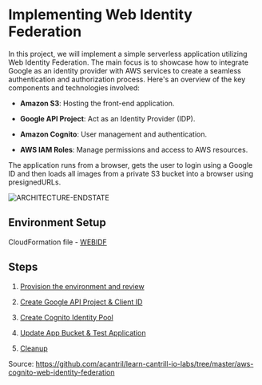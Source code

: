 
#                                                   Implementing Web Identity Federation

In this project, we will implement a simple serverless application utilizing Web Identity Federation. The main focus is to showcase how to integrate Google as an identity provider with AWS services to create a seamless authentication and authorization process. Here's an overview of the key components and technologies involved:




- **Amazon S3**: Hosting the front-end application.

- **Google API Project**: Act as an Identity Provider (IDP).

- **Amazon Cognito**: User management and authentication.

- **AWS IAM Roles**: Manage permissions and access to AWS resources.

The application runs from a browser, gets the user to login using a Google ID and then loads all images from a private S3 bucket into a browser using presignedURLs.




![ARCHITECTURE-ENDSTATE](https://github.com/user-attachments/assets/9eadb523-2c97-4ed7-8644-fa5399e83b08)



## Environment Setup

CloudFormation file - [WEBIDF](https://console.aws.amazon.com/cloudformation/home?region=us-east-1#/stacks/quickcreate?templateURL=https://learn-cantrill-labs.s3.amazonaws.com/aws-cognito-web-identity-federation/WEBIDF.yaml&stackName=WEBIDF)

## Steps

 1. [Provision the environment and review](https://github.com/amruthkp/AWS-Projects/blob/main/AWS-Cognito/Web-Identity-Federation/Steps/Provision-the-Environment.md)

 1. [Create Google API Project & Client ID](https://github.com/amruthkp/AWS-Projects/blob/main/AWS-Cognito/Web-Identity-Federation/Steps/Create-Cognito-Identity-Pool.md)
 
 1. [Create Cognito Identity Pool](https://github.com/amruthkp/AWS-Projects/blob/main/AWS-Cognito/Web-Identity-Federation/Steps/Create-Cognito-Identity-Pool.md)

 1. [Update App Bucket & Test Application](https://github.com/amruthkp/AWS-Projects/blob/main/AWS-Cognito/Web-Identity-Federation/Steps/Test-App-Bucket-Application.md)

 1. [Cleanup](https://github.com/amruthkp/AWS-Projects/blob/main/AWS-Cognito/Web-Identity-Federation/Steps/Cleanup.md) 

Source: https://github.com/acantril/learn-cantrill-io-labs/tree/master/aws-cognito-web-identity-federation
